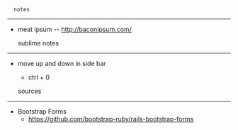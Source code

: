 


      notes 
-------------------

- meat ipsum 
	-- http://baconipsum.com/




   sublime notes 
-------------------

-  move up and down in side bar
	- ctrl + 0 




     sources 
-------------------


- Bootstrap Forms
	- https://github.com/bootstrap-ruby/rails-bootstrap-forms